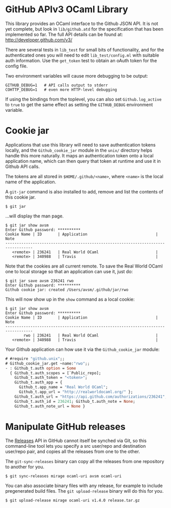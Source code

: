 GitHub APIv3 OCaml Library
==========================

This library provides an OCaml interface to the Github JSON API.  It is not
yet complete, but look in `lib/github.atd` for the specification that has
been implemented so far.  The full API details can be found at:
<http://developer.github.com/v3/>

There are several tests in `lib_test` for small bits of functionality, and for
the authenticated ones you will need to edit `lib_test/config.ml` with suitable
auth information.  Use the `get_token` test to obtain an oAuth token for the
config file.

Two environment variables will cause more debugging to be output:

    GITHUB_DEBUG=1   # API calls output to stderr
    COHTTP_DEBUG=1   # even more HTTP-level debugging

If using the bindings from the toplevel, you can also set `Github.log_active`
to `true` to get the same effect as setting the `GITHUB_DEBUG` environment
variable.

Cookie jar
==========

Applications that use this library will need to save authentication tokens
locally, and the `Github_cookie_jar` module in the `unix/` directory helps
handle this more naturally.  It maps an authentication token onto a local
application name, which can then query that token at runtime and use it in
Github API calls.

The tokens are all stored in `$HOME/.github/<name>`, where `<name>` is the
local name of the application.

A `git-jar` command is also installed to add, remove and list the contents
of this cookie jar.

```console
$ git jar
```

...will display the man page.

```console
$ git jar show avsm
Enter Github password: **********                                                                                                                                                                                                                                               
Cookie Name | ID       | Application                              | Note      
----------------------------------------------------------------------------------
   <remote> | 236241   | Real World OCaml                         |           
   <remote> | 340988   | Travis                                   |           
```

Note that the cookies are all current remote.  To save the Real World OCaml one
to local storage so that an application can use it, just do:

```console
$ git jar save avsm 236241 rwo
Enter Github password: **********                                                                                                                                                                                                                                               
Github cookie jar: created /Users/avsm/.github/jar/rwo
```

This will now show up in the `show` command as a local cookie:

```console
$ git jar show avsm
Enter Github password: **********                                                                                                                                                                                                                                               
Cookie Name | ID       | Application                              | Note      
----------------------------------------------------------------------------------
        rwo | 236241   | Real World OCaml                         |           
   <remote> | 340988   | Travis                                   |           
```

Your Github application can how use it via the `Github_cookie_jar` module:

```ocaml
# #require "github.unix";;
# Github_cookie_jar.get ~name:"rwo";;
- : Github_t.auth option = Some 
  { Github_t.auth_scopes = [`Public_repo];
    Github_t.auth_token = "<token>";
    Github_t.auth_app = {
      Github_t.app_name = "Real World OCaml";
      Github_t.app_url = "http://realworldocaml.org/" };
    Github_t.auth_url = "https://api.github.com/authorizations/236241";
    Github_t.auth_id = 236241; Github_t.auth_note = None; 
    Github_t.auth_note_url = None }
```

Manipulate GitHub releases
==========================

The [Releases](https://developer.github.com/v3/repos/releases/) API in
GitHub cannot itself be synched via Git, so this command-line tool lets
you specify a src user/repo and destination user/repo pair, and copies
all the releases from one to the other.

The `git-sync-releases` binary can copy all the releases from one
repository to another for you.

```
$ git sync-releases mirage ocaml-uri avsm ocaml-uri
```

You can also associate binary files with any release, for example to
include pregenerated build files.  The `git upload-release` binary
will do this for you.

```
$ git upload-release mirage ocaml-uri v1.4.0 release.tar.gz
```
